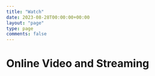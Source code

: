 ```yaml
---
title: "Watch"
date: 2023-08-28T00:00:00+00:00
layout: "page"
type: page
comments: false
---
```


# Online Video and Streaming

